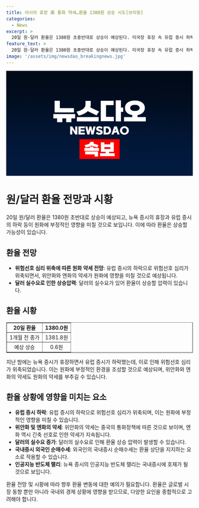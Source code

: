 ```yaml
---
title: 아시아 휴장 美 통화 약세…환율 1380원 상승 시도[브리핑]
categories:
  - News
excerpt: >
  20일 원·달러 환율은 1380원 초중반대로 상승이 예상된다. 미국장 휴장 속 유럽 증시 하락으로 위험선호 심리가 위축, 위안화·엔화 약세에 연동 가능성. 달러 실수요와 수입업체 결제수요 등 상승압력, 반기말 수출업체 네고물량은 상단을 지지. 외국인 증시 순매수세와 AI 반도체 랠리로 상승압력 제한될 것으로 보임. 1380원 중반대 네고물량은 수급 경계감을 키움.
feature_text: >
  20일 원·달러 환율은 1380원 초중반대로 상승이 예상된다. 미국장 휴장 속 유럽 증시 하락으로 위험선호 심리가 위축, 위안화·엔화 약세에 연동 가능성. 달러 실수요와 수입업체 결제수요 등 상승압력, 반기말 수출업체 네고물량은 상단을 지지. 외국인 증시 순매수세와 AI 반도체 랠리로 상승압력 제한될 것으로 보임. 1380원 중반대 네고물량은 수급 경계감을 키움.
image: '/assets/img/newsdao_breakingnews.jpg'
---
```


<p><img src="/assets/img/newsdao_breakingnews.jpg" alt="koreaapp 속보" /></p>

<h1>원/달러 환율 전망과 시황</h1>

<p data-ke-size="size16">20일 원/달러 환율은 1380원 초반대로 상승이 예상되고, 뉴욕 증시의 휴장과 유럽 증시의 하락 등이 원화에 부정적인 영향을 미칠 것으로 보입니다. 이에 따라 환율은 상승할 가능성이 있습니다.</p>

<h2 data-ke-size="size26">환율 전망</h2>

<ul>
  <li><b>위험선호 심리 위축에 따른 원화 약세 전망</b>: 유럽 증시의 하락으로 위험선호 심리가 위축되면서, 위안화와 엔화의 약세가 원화에 영향을 미칠 것으로 예상됩니다.</li>
  <li><b>달러 실수요로 인한 상승압력</b>: 달러의 실수요가 있어 환율이 상승할 압력이 있습니다.</li>
</ul>

<h2 data-ke-size="size26">환율 시황</h2>

<table style="width: 100%;" border="1">
<tbody>
<tr>
<td style="text-align: center; height: 17px;"><b>20일 환율</b></td>
<td style="text-align: center; height: 17px;"><b>1380.0원</b></td>
</tr>
<tr>
<td style="text-align: center; height: 17px;">1개월 전 종가</td>
<td style="text-align: center; height: 17px;">1381.8원</td>
</tr>
<tr>
<td style="text-align: center; height: 17px;">예상 상승</td>
<td style="text-align: center; height: 17px;">0.6원</td>
</tr>
</tbody>
</table>

<p data-ke-size="size16">지난 밤에는 뉴욕 증시가 휴장하면서 유럽 증시가 하락했는데, 이로 인해 위험선호 심리가 위축되었습니다. 이는 원화에 부정적인 환경을 조성할 것으로 예상되며, 위안화와 엔화의 약세도 원화의 약세를 부추길 수 있습니다.</p>

<h2 data-ke-size="size26">환율 상황에 영향을 미치는 요소</h2>

<ul>
  <li><b>유럽 증시 하락</b>: 유럽 증시의 하락으로 위험선호 심리가 위축되며, 이는 원화에 부정적인 영향을 미칠 수 있습니다.</li>
  <li><b>위안화 및 엔화의 약세</b>: 위안화의 약세는 중국의 통화정책에 따른 것으로 보이며, 엔화 역시 긴축 선호로 인한 약세가 지속됩니다.</li>
  <li><b>달러의 실수요 증가</b>: 달러의 실수요로 인해 환율 상승 압력이 발생할 수 있습니다.</li>
  <li><b>국내증시 외국인 순매수세</b>: 외국인의 국내증시 순매수세는 환율 상단을 지지하는 요소로 작용할 수 있습니다.</li>
  <li><b>인공지능 반도체 랠리</b>: 뉴욕 증시의 인공지능 반도체 랠리는 국내증시에 호재가 될 것으로 보입니다.</li>
</ul>

<p data-ke-size="size16">환율 전망 및 시황에 따라 향후 환율 변동에 대한 예의가 필요합니다. 환율은 글로벌 시장 동향 뿐만 아니라 국내외 경제 상황에 영향을 받으므로, 다양한 요인을 종합적으로 고려해야 합니다.</p>

